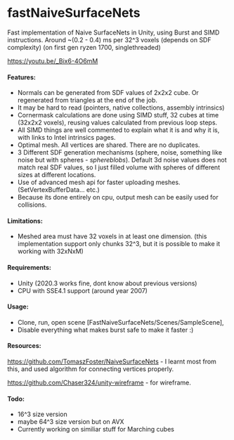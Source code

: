 # fastNaiveSurfaceNets
Fast implementation of Naive SurfaceNets in Unity, using Burst and SIMD instructions.
Around ~(0.2 - 0.4) ms per 32^3 voxels (depends on SDF complexity) (on first gen ryzen 1700, singlethreaded)

https://youtu.be/_Bix6-4O6mM

#### Features:
- Normals can be generated from SDF values of 2x2x2 cube. Or regenerated from triangles at the end of the job.
- It may be hard to read (pointers, native collections, assembly intrinsics)
- Cornermask calculations are done using SIMD stuff, 32 cubes at time (32x2x2 voxels), reusing values calculated from previous loop steps.
- All SIMD things are well commented to explain what it is and why it is, with links to Intel intrinsics pages.
- Optimal mesh. All vertices are shared. There are no duplicates.
- 3 Different SDF generation mechanisms (sphere, noise, something like noise but with spheres - *sphereblobs*).
Default 3d noise values does not match real SDF values, so I just filled volume with spheres of different sizes at different locations.
- Use of advanced mesh api for faster uploading meshes. (SetVertexBufferData... etc.)
- Because its done entirely on cpu, output mesh can be easily used for collisions.

#### Limitations:
- Meshed area must have 32 voxels in at least one dimension. (this implementation support only chunks 32^3, but it is possible to make it working with 32xNxM)

#### Requirements:
- Unity (2020.3 works fine, dont know about previous versions)
- CPU with SSE4.1 support (around year 2007)

#### Usage:
- Clone, run, open scene [FastNaiveSurfaceNets/Scenes/SampleScene],
- Disable everything what makes burst safe to make it faster :)

#### Resources:
https://github.com/TomaszFoster/NaiveSurfaceNets - I learnt most from this, and used algorithm for connecting vertices properly.

https://github.com/Chaser324/unity-wireframe - for wireframe.

#### Todo:
 - 16^3 size version
 - maybe 64^3 size version but on AVX
 - Currently working on similiar stuff for Marching cubes
